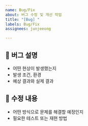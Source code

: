 ```yaml
---
name: Bug/Fix
about: 버그 수정 및 개선 작업
title: "[Bug] "
labels: Bug/Fix
assignees: junjeeong

---
```


## 🐞 버그 설명  
- 어떤 현상이 발생했는지  
- 발생 조건, 환경  
- 예상 결과와 실제 결과  

## 🔧 수정 내용  
- 어떤 방식으로 문제를 해결할 예정인지  
- 필요한 테스트 또는 재현 방법
